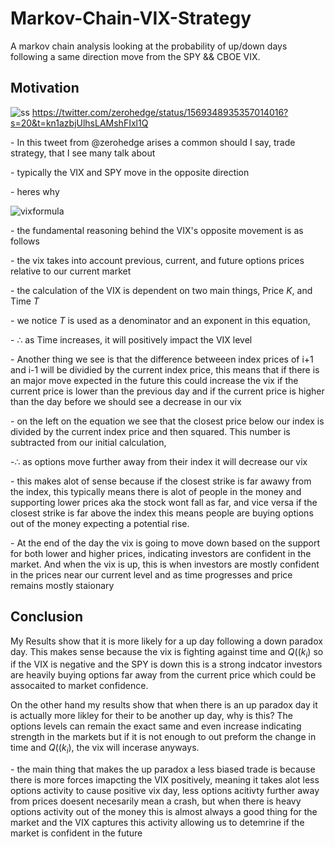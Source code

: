 # Markov-Chain-VIX-Strategy
A markov chain analysis looking at the probability of up/down days following a same direction move from the SPY &amp;&amp; CBOE VIX.


## Motivation
![ss](https://user-images.githubusercontent.com/95504207/201195956-2d4e4581-a77c-4082-9a7f-07b16ba125ac.PNG)
https://twitter.com/zerohedge/status/1569348935357014016?s=20&t=kn1azbjUlhsLAMshFIxl1Q

\- In this tweet from @zerohedge arises a common should I say, trade strategy, that I see many talk about

\- typically the VIX and SPY move in the opposite direction

\- heres why

![vixformula](https://www.cboe.com/_img/general/vix-formula-01.png)

\- the fundamental reasoning behind the VIX's opposite movement is as follows

\- the vix takes into account previous, current, and future options prices relative to our current market

\- the calculation of the VIX is dependent on two main things, Price $K$, and Time $T$

\- we notice $T$ is used as a denominator and an exponent in this equation, 

\- $\therefore$ as Time increases, it will positively impact the VIX level

\- Another thing we see is that the difference betweeen index prices of i+1 and i-1 will be dividied by the current index price,
this means that if there is an major move expected in the future this could increase the vix if the current price is lower than the previous day
and if the current price is higher than the day before we should see a decrease in our vix

\- on the left on the equation we see that the closest price below our index is divided by the current index price and then squared. This number is subtracted from our initial calculation, 

\-$\therefore$ as options move further away from their index it will decrease our vix

\- this makes alot of sense because if the closest strike is far awawy from the index, this typically means there is alot of people in the money and supporting lower prices aka the stock wont fall as far, and vice versa if the closest strike is far above the index this means people are buying options out of the money expecting a potential rise.

\- At the end of the day the vix is going to move down based on the support for both lower and higher prices, indicating investors are confident in the market. And when the vix is up, this is when investors are mostly confident in the prices near our current level and as time progresses and price remains mostly staionary
 
## Conclusion

My Results show that it is more likely for a up day following a down paradox day. This makes sense because the vix is fighting against time and $Q((k_i)$ so if the VIX is negative and the SPY is down this is a strong indcator investors are heavily buying options far away from the current price which could be assocaited to market confidence.

On the other hand my results show that when there is an up paradox day it is actually more likley for their to be another up day, why is this? The options levels can remain the exact same and even increase indicating strength in the markets but if it is not enough to out preform the change in time and $Q((k_i)$, the vix will incerase anyways. 

\- the main thing that makes the up paradox a less biased trade is because there is more forces imapcting the VIX positively, meaning it takes alot less options activity to cause positive vix day, less options acitivty further away from prices doesent necesarily mean a crash, but when there is heavy options activity out of the money this is almost always a good thing for the market and the VIX captures this activity allowing us to detemrine if the market is confident in the future








